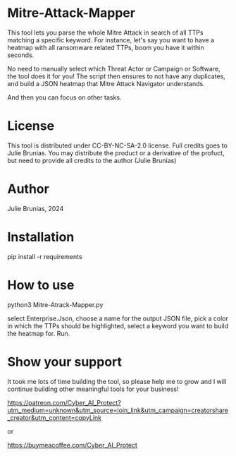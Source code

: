 # Mitre-Attack-Mapper

This tool lets you parse the whole Mitre Attack in search of all TTPs matching a specific keyword.
For instance, let's say you want to have a heatmap with all ransomware related TTPs, boom you have it within seconds.

No need to manually select which Threat Actor or Campaign or Software, the tool does it for you!
The script then ensures to not have any duplicates, and build a JSON heatmap that Mitre Attack Navigator understands.

And then you can focus on other tasks.


# License

This tool is distributed under CC-BY-NC-SA-2.0 license. Full credits goes to Julie Brunias. You may distribute the product or a derivative of the profuct, but need to provide all credits to the author (Julie Brunias)


# Author

Julie Brunias, 2024


# Installation 

pip install -r requirements


# How to use

python3 Mitre-Atrack-Mapper.py

select Enterprise.Json, choose a name for the output JSON file, pick a color in which the TTPs should be highlighted, select a keyword you want to build the heatmap for.
Run.


# Show your support 

It took me lots of time building the tool, so please help me to grow and I will continue building other meaningful tools for your business!

https://patreon.com/Cyber_AI_Protect?utm_medium=unknown&utm_source=join_link&utm_campaign=creatorshare_creator&utm_content=copyLink

or

https://buymeacoffee.com/Cyber_AI_Protect

